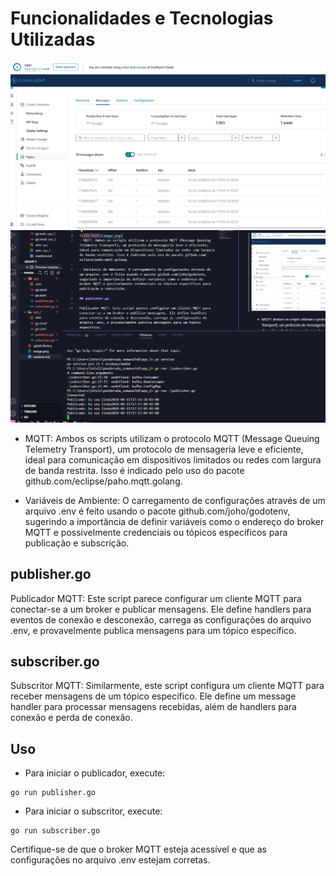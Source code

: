 # Funcionalidades e Tecnologias Utilizadas

![alt text](image.png)
![alt text](image-1.png)
- MQTT: Ambos os scripts utilizam o protocolo MQTT (Message Queuing Telemetry Transport), um protocolo de mensageria leve e eficiente, ideal para comunicação em dispositivos limitados ou redes com largura de banda restrita. Isso é indicado pelo uso do pacote github.com/eclipse/paho.mqtt.golang.

- Variáveis de Ambiente: O carregamento de configurações através de um arquivo .env é feito usando o pacote github.com/joho/godotenv, sugerindo a importância de definir variáveis como o endereço do broker MQTT e possivelmente credenciais ou tópicos específicos para publicação e subscrição.

## publisher.go

Publicador MQTT: Este script parece configurar um cliente MQTT para conectar-se a um broker e publicar mensagens. Ele define handlers para eventos de conexão e desconexão, carrega as configurações do arquivo .env, e provavelmente publica mensagens para um tópico específico.

## subscriber.go
Subscritor MQTT: Similarmente, este script configura um cliente MQTT para receber mensagens de um tópico específico. Ele define um message handler para processar mensagens recebidas, além de handlers para conexão e perda de conexão.

## Uso 

- Para iniciar o publicador, execute:

```
go run publisher.go

```

- Para iniciar o subscritor, execute:

```
go run subscriber.go
```
Certifique-se de que o broker MQTT esteja acessível e que as configurações no arquivo .env estejam corretas.

